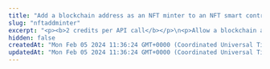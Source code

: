 ```yaml
---
title: "Add a blockchain address as an NFT minter to an NFT smart contract"
slug: "nftaddminter"
excerpt: "<p><b>2 credits per API call</b></p>\n<p>Allow a blockchain address (the <code>minter</code> parameter in the request body) to mint NFTs on your NFT smart contract (the <code>contractAddress</code> parameter in the request body).</p>\n<p><b>NOTE:</b> Use this API <b>only</b> when you are using NFT Express with your own smart contract. For more information, see \"Use your own smart contract to mint NFTs\" in <a href=\"#operation/NftMintErc721\">Mint an NFT</a>.<br/>\nDo not use this API in any other case.</p>\n<p>This API is supported for the following blockchains:</p>\n<ul>\n<li>BNB Smart Chain</li>\n<li>Celo</li>\n<li>Ethereum</li>\n<li>Harmony</li>\n<li>Klaytn</li>\n<li>KuCoin Community Chain</li>\n<li>Polygon</li>\n<li>Horizen Eon</li>\n</ul>\n<p><b>Signing a transaction</b><br/>\nWhen allowing a blockchain address to mint NFTs, you are charged a fee for the transaction, and you must sign the transaction with the private key of the blockchain address from which the fee will be deducted.</p>\n<p>Providing the private key in the API is not a secure way of signing transactions, because the private key can be stolen or exposed. Your private keys should never leave your security perimeter. You should use the private keys only for testing a solution you are building on the <b>testnet</b> of a blockchain.</p>\n<p>For signing transactions on the <b>mainnet</b>, we strongly recommend that you use the Tatum <a href=\"https://github.com/tatumio/tatum-kms\" target=\"_blank\">Key Management System (KMS)</a> and provide the signature ID instead of the private key in the API. Alternatively, you can use the <a href=\"https://github.com/tatumio/tatum-js/tree/v2\" target=\"_blank\">Tatum JavaScript client</a>.</p>"
hidden: false
createdAt: "Mon Feb 05 2024 11:36:24 GMT+0000 (Coordinated Universal Time)"
updatedAt: "Mon Feb 05 2024 11:36:24 GMT+0000 (Coordinated Universal Time)"
---
```

